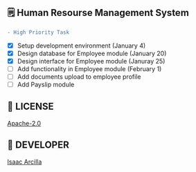 ## 🗒️ Human Resourse Management System

```diff
- High Priority Task
```

- [X] Setup development environment (January 4)
- [X] Design database for Employee module (January 20)
- [X] Design interface for Employee module (Januray 25)
- [ ] Add functionality in Employee module (February 1)
- [ ] Add documents upload to employee profile
- [ ] Add Payslip module

## 🔖 LICENSE
[Apache-2.0](https://github.com/isaacdarcilla/hrms/blob/master/LICENSE)


## 🚀 DEVELOPER
[Isaac Arcilla](https://facebook.com/isaacdarcilla)
